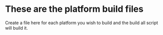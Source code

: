 # These are the platform build files

Create a file here for each platform you wish to build and the build all script will build it.


